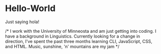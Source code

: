 # Hello-World
Just saying hola!

/* I work with the University of Minneosta and am just getting into coding. I have a background in Linguistics. Currently looking for a change in direction, I've spent the past three months learning CLI, JavaScript, CSS, and HTML. Music, sunshine, 'n' mountains are my jam */
